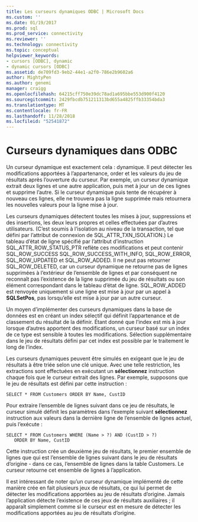 ```yaml
---
title: Les curseurs dynamiques ODBC | Microsoft Docs
ms.custom: ''
ms.date: 01/19/2017
ms.prod: sql
ms.prod_service: connectivity
ms.reviewer: ''
ms.technology: connectivity
ms.topic: conceptual
helpviewer_keywords:
- cursors [ODBC], dynamic
- dynamic cursors [ODBC]
ms.assetid: de709fd3-9eb2-44e1-a2f0-786e2b9602a6
author: MightyPen
ms.author: genemi
manager: craigg
ms.openlocfilehash: 64215cff750e39dc78ad1a695bbe553d900f4120
ms.sourcegitcommit: 2429fbcdb751211313bd655a4825ffb33354bda3
ms.translationtype: MT
ms.contentlocale: fr-FR
ms.lasthandoff: 11/28/2018
ms.locfileid: "52541872"
---
```

# <a name="odbc-dynamic-cursors"></a>Curseurs dynamiques dans ODBC
Un curseur dynamique est exactement cela : dynamique. Il peut détecter les modifications apportées à l’appartenance, order et les valeurs du jeu de résultats après l’ouverture du curseur. Par exemple, un curseur dynamique extrait deux lignes et une autre application, puis met à jour un de ces lignes et supprime l’autre. Si le curseur dynamique puis tente de récupérer à nouveau ces lignes, elle ne trouvera pas la ligne supprimée mais retournera les nouvelles valeurs pour la ligne mise à jour.  
  
 Les curseurs dynamiques détectent toutes les mises à jour, suppressions et des insertions, les deux leurs propres et celles effectuées par d’autres utilisateurs. (C’est soumis à l’isolation au niveau de la transaction, tel que défini par l’attribut de connexion de SQL_ATTR_TXN_ISOLATION.) Le tableau d’état de ligne spécifié par l’attribut d’instruction SQL_ATTR_ROW_STATUS_PTR reflète ces modifications et peut contenir SQL_ROW_SUCCESS SQL_ROW_SUCCESS_WITH_INFO, SQL_ROW_ERROR, SQL_ROW_UPDATED et SQL_ROW_ADDED. Il ne peut pas retourner SQL_ROW_DELETED, car un curseur dynamique ne retourne pas de lignes supprimées à l’extérieur de l’ensemble de lignes et par conséquent ne reconnaît pas l’existence de la ligne supprimée du jeu de résultats ou son élément correspondant dans le tableau d’état de ligne. SQL_ROW_ADDED est renvoyée uniquement si une ligne est mise à jour par un appel à **SQLSetPos**, pas lorsqu’elle est mise à jour par un autre curseur.  
  
 Un moyen d’implémenter des curseurs dynamiques dans la base de données est en créant un index sélectif qui définit l’appartenance et de classement du résultat de la définir. Étant donné que l’index est mis à jour lorsque d’autres apportent des modifications, un curseur basé sur un index de ce type est sensible à toutes les modifications. Sélection supplémentaire dans le jeu de résultats défini par cet index est possible par le traitement le long de l’index.  
  
 Les curseurs dynamiques peuvent être simulés en exigeant que le jeu de résultats à être triée selon une clé unique. Avec une telle restriction, les extractions sont effectuées en exécutant un **sélectionnez** instruction chaque fois que le curseur extrait des lignes. Par exemple, supposons que le jeu de résultats est défini par cette instruction :  
  
```  
SELECT * FROM Customers ORDER BY Name, CustID  
```  
  
 Pour extraire l’ensemble de lignes suivant dans ce jeu de résultats, le curseur simulé définit les paramètres dans l’exemple suivant **sélectionnez** instruction aux valeurs dans la dernière ligne de l’ensemble de lignes actuel, puis l’exécute :  
  
```  
SELECT * FROM Customers WHERE (Name > ?) AND (CustID > ?)  
   ORDER BY Name, CustID  
```  
  
 Cette instruction crée un deuxième jeu de résultats, le premier ensemble de lignes que qui est l’ensemble de lignes suivant dans le jeu de résultats d’origine - dans ce cas, l’ensemble de lignes dans la table Customers. Le curseur retourne cet ensemble de lignes à l’application.  
  
 Il est intéressant de noter qu’un curseur dynamique implémenté de cette manière crée en fait plusieurs jeux de résultats, ce qui lui permet de détecter les modifications apportées au jeu de résultats d’origine. Jamais l’application détecte l’existence de ces jeux de résultats auxiliaires ; il apparaît simplement comme si le curseur est en mesure de détecter les modifications apportées au jeu de résultats d’origine.
